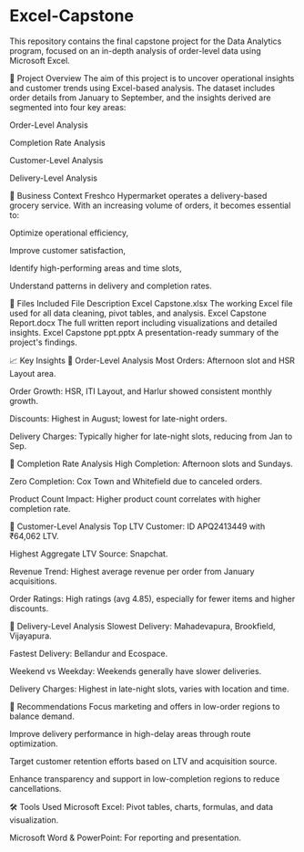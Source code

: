 # Excel-Capstone
This repository contains the final capstone project for the Data Analytics program, focused on an in-depth analysis of order-level data using Microsoft Excel.

📌 Project Overview
The aim of this project is to uncover operational insights and customer trends using Excel-based analysis. The dataset includes order details from January to September, and the insights derived are segmented into four key areas:

Order-Level Analysis

Completion Rate Analysis

Customer-Level Analysis

Delivery-Level Analysis

🛒 Business Context
Freshco Hypermarket operates a delivery-based grocery service. With an increasing volume of orders, it becomes essential to:

Optimize operational efficiency,

Improve customer satisfaction,

Identify high-performing areas and time slots,

Understand patterns in delivery and completion rates.

📂 Files Included
File	Description
Excel Capstone.xlsx	The working Excel file used for all data cleaning, pivot tables, and analysis.
Excel Capstone Report.docx	The full written report including visualizations and detailed insights.
Excel Capstone ppt.pptx	A presentation-ready summary of the project's findings.

📈 Key Insights
🔹 Order-Level Analysis
Most Orders: Afternoon slot and HSR Layout area.

Order Growth: HSR, ITI Layout, and Harlur showed consistent monthly growth.

Discounts: Highest in August; lowest for late-night orders.

Delivery Charges: Typically higher for late-night slots, reducing from Jan to Sep.

🔹 Completion Rate Analysis
High Completion: Afternoon slots and Sundays.

Zero Completion: Cox Town and Whitefield due to canceled orders.

Product Count Impact: Higher product count correlates with higher completion rate.

🔹 Customer-Level Analysis
Top LTV Customer: ID APQ2413449 with ₹64,062 LTV.

Highest Aggregate LTV Source: Snapchat.

Revenue Trend: Highest average revenue per order from January acquisitions.

Order Ratings: High ratings (avg 4.85), especially for fewer items and higher discounts.

🔹 Delivery-Level Analysis
Slowest Delivery: Mahadevapura, Brookfield, Vijayapura.

Fastest Delivery: Bellandur and Ecospace.

Weekend vs Weekday: Weekends generally have slower deliveries.

Delivery Charges: Highest in late-night slots, varies with location and time.

📌 Recommendations
Focus marketing and offers in low-order regions to balance demand.

Improve delivery performance in high-delay areas through route optimization.

Target customer retention efforts based on LTV and acquisition source.

Enhance transparency and support in low-completion regions to reduce cancellations.

🛠 Tools Used
Microsoft Excel: Pivot tables, charts, formulas, and data visualization.

Microsoft Word & PowerPoint: For reporting and presentation.


